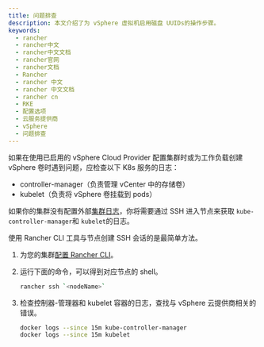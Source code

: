 ```yaml
---
title: 问题排查
description: 本文介绍了为 vSphere 虚拟机启用磁盘 UUIDs的操作步骤。
keywords:
  - rancher
  - rancher中文
  - rancher中文文档
  - rancher官网
  - rancher文档
  - Rancher
  - rancher 中文
  - rancher 中文文档
  - rancher cn
  - RKE
  - 配置选项
  - 云服务提供商
  - vSphere
  - 问题排查
---
```


如果在使用已启用的 vSphere Cloud Provider 配置集群时或为工作负载创建 vSphere 卷时遇到问题，应检查以下 K8s 服务的日志：

- controller-manager（负责管理 vCenter 中的存储卷）
- kubelet（负责将 vSphere 卷挂载到 pods）

如果你的集群没有配置外部[集群日志](/docs/rancher2/project-admin/tools/project-logging/)，你将需要通过 SSH 进入节点来获取 `kube-controller-manager`和 `kubelet`的日志。

使用 Rancher CLI 工具与节点创建 SSH 会话的是最简单方法。

1.  为您的集群[配置 Rancher CLI](/docs/rancher2/cli/)。
2.  运行下面的命令，可以得到对应节点的 shell。

    ```sh
    rancher ssh `<nodeName>`
    ```

3.  检查控制器-管理器和 kubelet 容器的日志，查找与 vSphere 云提供商相关的错误。

    ```sh
    docker logs --since 15m kube-controller-manager
    docker logs --since 15m kubelet
    ```

